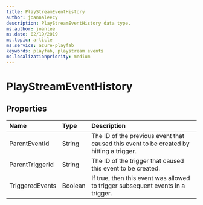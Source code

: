 ```yaml
---
title: PlayStreamEventHistory
author: joannaleecy
description: PlayStreamEventHistory data type.
ms.author: joanlee
ms.date: 02/19/2019
ms.topic: article
ms.service: azure-playfab
keywords: playfab, playstream events
ms.localizationpriority: medium
---
```


# PlayStreamEventHistory

## Properties

|Name|Type|Description|
| :--------------------|:-------------------|:----------------------|
|ParentEventId|String|The ID of the previous event that caused this event to be created by hitting a trigger.|
|ParentTriggerId|String|The ID of the trigger that caused this event to be created.|
|TriggeredEvents|Boolean|If true, then this event was allowed to trigger subsequent events in a trigger.|
